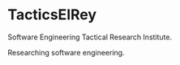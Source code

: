 # TacticsElRey

Software Engineering Tactical Research Institute.

Researching software engineering.
